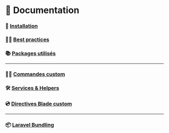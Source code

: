 # 📖 Documentation

### 👷 [Installation](doc/install.md)

### 👨‍🏫 [Best practices](doc/best-practices.md)

### 📚 [Packages utilisés](doc/packages.md)

---

### 👨‍💻 [Commandes custom](doc/custom-cmd.md)

### 🛠️ [Services & Helpers](doc/helpers-services.md)

### 💿 [Directives Blade custom](doc/custom-blade.md)

---

### 📦 [Laravel Bundling](doc/laravel-bundling.md)
